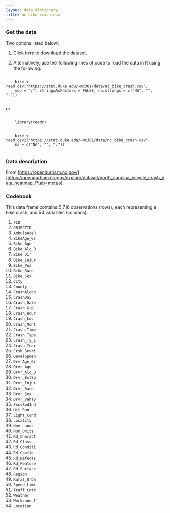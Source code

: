 ```yaml
---
layout: data_dictionary
title: nc_bike_crash.csv
---
```


### Get the data

Two options listed below:

1. Click <a href="nc_bike_crash.csv" download="nc_bike_crash.csv">
*here*
</a> to download the dataset.


2. Alternatively, use the following lines of code to load the data in R using the following:

<div class="highlight">
    <code>
	bike <- read.csv("https://stat.duke.edu/~mc301/data/nc_bike_crash.csv", 
	sep = ";", stringsAsFactors = FALSE, na.strings = c("NA", "", "."))    
    </code>
</div>

or

<div class="highlight">
    <code>
    library(readr)
    </code>
    <br>
    <code>
	bike <- read_csv2("https://stat.duke.edu/~mc301/data/nc_bike_crash.csv", 
	na = c("NA", "", "."))   
    </code>
</div>



### Data description

From [https://opendurham.nc.gov/](https://opendurham.nc.gov/explore/dataset/north_carolina_bicycle_crash_data_heatmap_/?tab=metas).

### Codebook

This data frame contains 5,716 observations (rows), each representing a bike crash, and 54 variables (columns):

1. `FID`
2. `OBJECTID`
3. `AmbulanceR`
4. `BikeAge_Gr`
5. `Bike_Age`
6. `Bike_Alc_D`
7. `Bike_Dir`
8. `Bike_Injur`
9. `Bike_Pos`
10. `Bike_Race`
11. `Bike_Sex`
12. `City`
13. `County`
14. `CrashAlcoh`
15. `CrashDay`
16. `Crash_Date`
17. `Crash_Grp`
18. `Crash_Hour`
1. `Crash_Loc`
1. `Crash_Mont`
1. `Crash_Time`
1. `Crash_Type`
1. `Crash_Ty_1`
1. `Crash_Year`
1. `Crsh_Sevri`
1. `Developmen`
1. `DrvrAge_Gr`
1. `Drvr_Age`
1. `Drvr_Alc_D`
1. `Drvr_EstSp`
1. `Drvr_Injur`
1. `Drvr_Race`
1. `Drvr_Sex`
1. `Drvr_VehTy`
1. `ExcsSpdInd`
1. `Hit_Run`
1. `Light_Cond`
1. `Locality`
1. `Num_Lanes`
1. `Num_Units`
1. `Rd_Charact`
1. `Rd_Class`
1. `Rd_Conditi`
1. `Rd_Config `
1. `Rd_Defects`
1. `Rd_Feature`
1. `Rd_Surface`
1. `Region`
1. `Rural_Urba`
1. `Speed_Limi`
1. `Traff_Cntr`
1. `Weather`
1. `Workzone_I`
1. `Location`